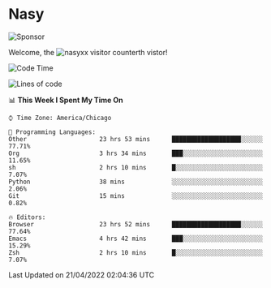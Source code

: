 # Nasy

<!--
<p align="center">
<img height="200" src="https://github-readme-stats.vercel.app/api?username=nasyxx&count_private=true&show_icons=true&theme=dracula&include_all_commits=true"/>
<img height="200" src="https://github-readme-stats.vercel.app/api/top-langs/?username=nasyxx&theme=dracula&hide=html,jupyter+notebook&count_private=true&show_icons=true"/>
</p>

  
----------------
-->

![Sponsor](https://img.shields.io/static/v1.svg?label=Sponsor&message=%E2%9D%A4&logo=GitHub&style=flat&color=pink)
 
Welcome, the ![nasyxx visitor counter](https://count.getloli.com/get/@nasyxx?theme=rule34)th vistor!
 
<!--START_SECTION:waka-->
![Code Time](http://img.shields.io/badge/Code%20Time-2%2C260%20hrs%2025%20mins-blue)

![Lines of code](https://img.shields.io/badge/From%20Hello%20World%20I%27ve%20Written-5%20Million%20lines%20of%20code-blue)

📊 **This Week I Spent My Time On** 

```text
⌚︎ Time Zone: America/Chicago

💬 Programming Languages: 
Other                    23 hrs 53 mins      ███████████████████░░░░░░   77.71% 
Org                      3 hrs 34 mins       ███░░░░░░░░░░░░░░░░░░░░░░   11.65% 
sh                       2 hrs 10 mins       █░░░░░░░░░░░░░░░░░░░░░░░░   7.07% 
Python                   38 mins             ░░░░░░░░░░░░░░░░░░░░░░░░░   2.06% 
Git                      15 mins             ░░░░░░░░░░░░░░░░░░░░░░░░░   0.82%

🔥 Editors: 
Browser                  23 hrs 52 mins      ███████████████████░░░░░░   77.64% 
Emacs                    4 hrs 42 mins       ███░░░░░░░░░░░░░░░░░░░░░░   15.29% 
Zsh                      2 hrs 10 mins       █░░░░░░░░░░░░░░░░░░░░░░░░   7.07%

```


 Last Updated on 21/04/2022 02:04:36 UTC
<!--END_SECTION:waka-->

<!-- ![visitors](https://visitor-badge.laobi.icu/badge?page_id=nasyxx.nasyxx) -->
